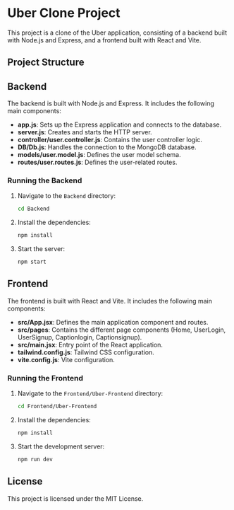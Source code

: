 # Uber Clone Project

This project is a clone of the Uber application, consisting of a backend built with Node.js and Express, and a frontend built with React and Vite.

## Project Structure

  ## Backend

The backend is built with Node.js and Express. It includes the following main components:

- **app.js**: Sets up the Express application and connects to the database.
- **server.js**: Creates and starts the HTTP server.
- **controller/user.controller.js**: Contains the user controller logic.
- **DB/Db.js**: Handles the connection to the MongoDB database.
- **models/user.model.js**: Defines the user model schema.
- **routes/user.routes.js**: Defines the user-related routes.

### Running the Backend

1. Navigate to the `Backend` directory:
    ```sh
    cd Backend
    ```

2. Install the dependencies:
    ```sh
    npm install
    ```



3. Start the server:
    ```sh
    npm start
    ```

## Frontend

The frontend is built with React and Vite. It includes the following main components:

- **src/App.jsx**: Defines the main application component and routes.
- **src/pages**: Contains the different page components (Home, UserLogin, UserSignup, Captionlogin, Captionsignup).
- **src/main.jsx**: Entry point of the React application.
- **tailwind.config.js**: Tailwind CSS configuration.
- **vite.config.js**: Vite configuration.

### Running the Frontend

1. Navigate to the `Frontend/Uber-Frontend` directory:
    ```sh
    cd Frontend/Uber-Frontend
    ```

2. Install the dependencies:
    ```sh
    npm install
    ```

3. Start the development server:
    ```sh
    npm run dev
    ```

## License

This project is licensed under the MIT License.
                
                
                
        
        
